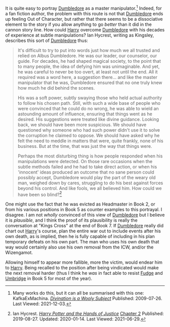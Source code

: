It is quite easy to portray [Dumbledore][AD1] as a master
manipulator.[^211203-1] Indeed, for a fan fiction author, the problem with
this route is not that [Dumbledore][AD1] ends up feeling Out of Character, but
rather that there seems to be a dissociative element to the story if you allow
anything to go _better_ than it did in the cannon story line. How could
[Harry] overcome [Dumbledore][AD1] with his decades of experience at
subtle manipulations? Ian Hycrest, writing as Kingsley, describes this sort of
[Dumbledore][AD1] thus:

> It's difficult to try to put into words just how much we all trusted and
> relied on Albus Dumbledore. He was our leader, our counselor, our guide. For
> decades, he had shaped magical society, to the point that to many people, the
> idea of defying him was unimaginable. And yet, he was careful to never be too
> overt, at least not until the end. All it required was a word here, a
> suggestion there… and like the master manipulator that he was, Dumbledore
> ensured that no one truly knew how much he did behind the scenes.
>
> His was a soft power, subtly swaying those who held actual authority to follow
> his chosen path. Still, with such a wide base of people who were convinced
> that he could do no wrong, he was able to wield an astounding amount of
> influence, ensuring that things went as he desired. His suggestions were
> treated like divine guidance. Looking back, we should have been more
> suspicious. We should have questioned why someone who had such power didn't
> use it to solve the corruption he claimed to oppose. We should have asked why
> he felt the need to meddle in matters that were, quite frankly, none of his
> business. But at the time, that was just the way that things were.
>
> Perhaps the most disturbing thing is how people responded when his
> manipulations were detected. On those rare occasions when the subtle methods
> failed and he had to take direct action, or when his 'innocent' ideas
> produced an outcome that no sane person could possibly accept, Dumbledore
> would play the part of the weary old man, weighed down by cares, struggling
> to do his best against forces beyond his control. And like fools, we all
> believed him. How could we have been so blind?[^20210629-1]

One might use the fact that he was evicted as Headmaster in Book 2, or from his
various positions in Book 5 as counter examples to this portrayal. I disagree.
I am not _wholly_ convinced of this view of [Dumbledore][AD1] but I believe it is
_plausible_, and I think the proof of its plausibility is really the
conversation at "Kings Cross" at the end of Book 7. If [Dumbledore][AD1] really
did chart out [Harry]'s course, plan the entire war out to include events
after his own death, as is implied, then he is fully capable of including in his
plan temporary defeats on his own part. The man who uses his own death that way
would certainly also use his own removal from the ICW, and/or the Wizengamot.

Allowing himself to appear more fallible, more the victim, would endear him to
[Harry]. Being recalled to the position after being vindicated would
make the next removal harder (thus I think he _was_ in fact able to resist
[Fudge] and [Umbridge] in Book 5 for most of the year).

[Fudge]: /Harrypedia/people/fudge/cornelius_oswald/
[Umbridge]: /Harrypedia/people/umbridge/dolores_jane/
[Harry]: /Harrypedia/people/Potter/Harry_James/
[AD1]: /Harrypedia/people/dumbledore/albus_percival_wulfric_brian/

[^211203-1]:
    Many works do this, but it can all be summarised with this one:
    KafkaExMachina. _[Divination is a Wooly Subject](https://www.fanfiction.net/s/5251162)_
    Published: 2009-07-26. Last Viewed: 2021-12-03.

[^20210629-1]:
    Ian Hycrest.
    _[Harry Potter and the Hands of Justice](https://www.fanfiction.net/s/13374289)_
    [Chapter 2](https://www.fanfiction.net/s/13374289/2/Harry-Potter-and-the-Hands-of-Justice)
    Published: 2019-08-27. Updated: 2020-01-14. Last Viewed: 2021-06-29.
